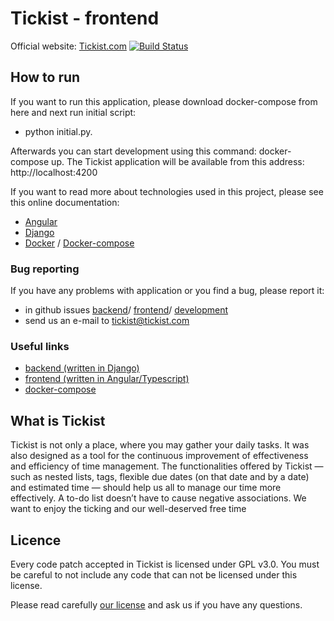 # Tickist - frontend 
Official website: [Tickist.com](https://tickist.com)
[![Build Status](https://travis-ci.org/tickist/frontend.svg?branch=master)](https://travis-ci.org/tickist/frontend)

## How to run

If you want to run this application, please download docker-compose from here and next run initial script: 
* python initial&#46;py.

Afterwards you can start development using this command: docker-compose up. 
The Tickist application will be available from this address: http://localhost:4200

If you want  to read more about technologies used in this project, please see this online documentation: 
 * [Angular](https://angular.io/)
 * [Django](https://www.djangoproject.com/)
 * [Docker](https://www.docker.com/) / [Docker-compose](https://docs.docker.com/compose/)

### Bug reporting

If you have any problems with application or you find a bug, please report it:
* in github issues [backend](https://github.com/tickist/backend/issues)/ [frontend](https://github.com/tickist/frontend/issues)/ [development](https://github.com/tickist/development/issues)
* send us an e-mail to tickist@tickist.com

### Useful links
 * [backend (written in Django)](https://github.com/tickist/backend)
 * [frontend (written in Angular/Typescript)](https://github.com/tickist/frontend)
 * [docker-compose](https://github.com/tickist/development)


 
## What is Tickist

Tickist is not only a place, where you may gather your daily tasks. It was also designed as a tool for the continuous improvement of effectiveness and efficiency of time management. The functionalities offered by Tickist ― such as nested lists, tags, flexible due dates (on that date and by a date) and estimated time ― should help us all to manage our time more effectively. A to-do list doesn’t have to cause negative associations. We want to enjoy the ticking and our well-deserved free time

## Licence 

Every code patch accepted in Tickist is licensed under GPL v3.0. You must be careful to not include any code that can not be licensed under this license.

Please read carefully [our license](https://github.com/tickist/frontend/blob/master/LICENSE) and ask us if you have any questions.

